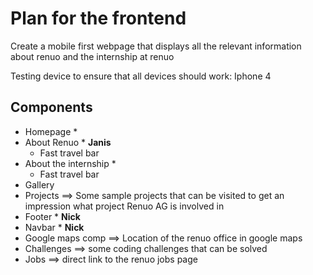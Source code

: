 # Plan for the frontend

Create a mobile first webpage that displays all the relevant information about renuo and the internship at renuo

Testing device to ensure that all devices should work: Iphone 4

## Components

* Homepage *
* About Renuo * **Janis**
  * Fast travel bar
* About the internship *
  * Fast travel bar
* Gallery
* Projects ==> Some sample projects that can be visited to get an impression what project Renuo AG is involved in
* Footer * **Nick**
* Navbar * **Nick**
* Google maps comp ==> Location of the renuo office in google maps
* Challenges ==> some coding challenges that can be solved
* Jobs ==> direct link to the renuo jobs page


